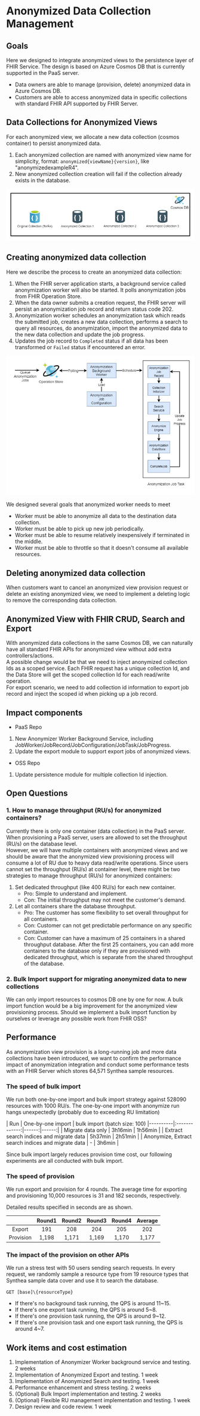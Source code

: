 # Anonymized Data Collection Management
## Goals
Here we designed to integrate anonymized views to the persistence layer of FHIR Service. The design is based on Azure Cosmos DB that is currently supported in the PaaS server.
- Data owners are able to manage (provision, delete) anonymized data in Azure Cosmos DB.
- Customers are able to access anonymized data in specific collections with standard FHIR API supported by FHIR Server.

## Data Collections for Anonymized Views
For each anonymized view, we allocate a new data collection (cosmos container) to persist anonymized data.
1. Each anonymized collection are named with anonymized view name for simplicity, format: ```anonymized{viewName}{version}```, like "anonymizedexampleR4".
2. New anonymized collection creation will fail if the collection already exists in the database.

![container (1).jpg](/.attachments/container%20(1)-2e8890a3-82a0-4a65-aec5-73be97271b66.jpg)
## Creating anonymized data collection
Here we describe the process to create an anonymized data collection:
1. When the FHIR server application starts, a background service called anonymization worker will also be started. It polls anonymization jobs from FHIR Operation Store.
2. When the data owner submits a creation request, the FHIR server will persist an anonymization job record and return status code 202.
3. Anonymization worker schedules an anonymization task which reads the submitted job, creates a new data collection, performs a search to query all resources, do anonymization, import the anonymized data to the new data collection and update the job progress.
4. Updates the job record to ```Completed``` status if all data has been transformed or ```Failed``` status if encountered an error.

![worker.jpg](/.attachments/worker-7ed8a018-9c10-4e88-8078-005cc4ab3b68.jpg)

We designed several goals that anonymized worker needs to meet
- Worker must be able to anonymize all data to the destination data collection.
- Worker must be able to pick up new job periodically.
- Worker must be able to resume relatively inexpensively if terminated in the middle.
- Worker must be able to throttle so that it doesn't consume all available resources.

## Deleting anonymized data collection
When customers want to cancel an anonymized view provision request or delete an existing anonymized view, we need to implement a deleting logic to remove the corresponding data collection.

## Anonymized View with FHIR CRUD, Search and Export
With anonymized data collections in the same Cosmos DB, we can naturally have all standard FHIR APIs for anonymized view without add extra controllers/actions. \
A possible change would be that we need to inject anonymized collection Ids as a scoped service. Each FHIR request has a unique collection Id, and the Data Store will get the scoped collection Id for each read/write operation. \
For export scenario, we need to add collection id information to export job record and inject the scoped id when picking up a job record.

## Impact components
* PaaS Repo
1. New Anonymizer Worker Background Service, including JobWorker/JobRecord/JobConfiguration/JobTask/JobProgress.
2. Update the export module to support export jobs of anonymized views.

* OSS Repo
1. Update persistence module for multiple collection Id injection.

## Open Questions
### 1. How to manage throughput (RU/s) for anonymized containers? 
Currently there is only one container (data collection) in the PaaS server. When provisioning a PaaS server, users are allowed to set the throughput (RU/s) on the database level. \
However, we will have multiple containers with anonymized views and we should be aware that the anonymized view provisioning process will consume a lot of RU due to heavy data read/write operations. Since users cannot set the throughput (RU/s) at container level, there might be two strategies to manage throughput (RU/s) for anonymized containers:
1. Set dedicated throughput (like 400 RU/s) for each new container.
    - Pro: Simple to understand and implement.
    - Con: The initial throughput may not meet the customer's demand.
2. Let all containers share the database throughput.
    - Pro: The customer has some flexibility to set overall throughput for all containers.
    - Con: Customer can not get predictable performance on any specific container. 
    - Con: Customer can have a maximum of 25 containers in a shared throughput database. After the first 25 containers, you can add more containers to the database only if they are provisioned with dedicated throughput, which is separate from the shared throughput of the database.

### 2. Bulk Import support for migrating anonymized data to new collections 
We can only import resources to cosmos DB one by one for now. A bulk import function would be a big improvement for the anonymized view provisioning process. Should we implement a bulk import function by ourselves or leverage any possible work from FHIR  OSS?

## Performance
As anonymization view provision is a long-running job and more data collections have been introduced, we want to confirm the performance impact of anonymization integration and conduct some performance tests with an FHIR Server which stores 64,571 Synthea sample resources.

### The speed of bulk import
We run both one-by-one import and bulk import strategy against 528090 resources with 1000 RU/s. The one-by-one import with anonymize run hangs unexpectedly (probably due to exceeding RU limitation)

| Run   |      One-by-one import      |  bulk import (batch size: 100)
|----------|:-------------:|------:|------:|
| Migrate data only |    3h16min   |   1h56min |
| Extract search indices and migrate data | 5h37min |    2h51min |
| Anonymize, Extract search indices and migrate data |  - | 3h6min |

Since bulk import largely reduces provision time cost, our following experiments are all conducted with bulk import.

### The speed of provision
We run export and provision for 4 rounds.
The average time for exporting and provisioning 10,000 resources is 31 and 182 seconds, respectively.

Detailed results specified in seconds are as shown.

||Round1|Round2|Round3|Round4|Average|
|:-:|:-:|:-:|:-:|:-:|:-:|
|Export|191|208|204|205|202|
|Provision|1,198|1,171|1,169|1,170|1,177|

### The impact of the provision on other APIs
We run a stress test with 50 users sending search requests.
In every request, we randomly sample a resource type from 19 resource types that Synthea sample data cover and use it to search the database.
```
GET [base]\{resourceType}
```
- If there's no background task running, the QPS is around 11~15.
- If there's one export task running, the QPS is around 5~8.
- If there's one provision task running, the QPS is around 9~12.
- If there's one provision task and one export task running, the QPS is around 4~7.

## Work items and cost estimation
1. Implementation of Anonymizer Worker background service and testing. 2 weeks
2. Implementation of Anonymized Export and testing. 1 week
3. Implementation of Anonymized Search and testing. 1 week
4. Performance enhancement and stress testing. 2 weeks
5. (Optional) Bulk Import implementation and testing. 2 weeks
6. (Optional) Flexible RU management implementation and testing. 1 week
7. Design review and code review. 1 week
